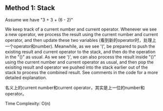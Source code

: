 ## Method 1: Stack

Assume we have "3 + 3 + (6 - 2)"

We keep track of a current number and current operator. Whenever we see a new operator, we process the result using the current number and current operator, and then
update these two variables (看到新的operator时，处理上一个operator和number). Meanwhile, as we see '(', be prepared to push the existing result and current operator to the 
stack, and then do the operation in the "()" as usual. As we see ')', we can also process the result inside "()" using the current number and current operator as 
usual, and then pop the exisiting result and operator we pushed into the stack earlier out of the stack to process the combined result. See comments in the code for a more detailed explanation.

名义上的current number和current operator，其实是上一位的number和operator。

Time Complexity: O(n)
